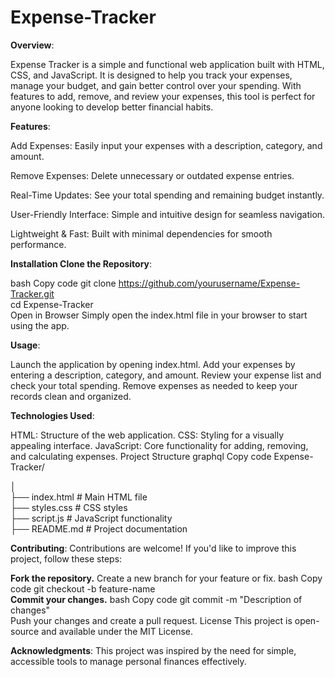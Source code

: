 # Expense-Tracker
**Overview**:

Expense Tracker is a simple and functional web application built with HTML, CSS, and JavaScript. It is designed to help you track your expenses, manage your budget, and gain better control over your spending. With features to add, remove, and review your expenses, this tool is perfect for anyone looking to develop better financial habits.

**Features**:

Add Expenses: Easily input your expenses with a description, category, and amount.

Remove Expenses: Delete unnecessary or outdated expense entries.

Real-Time Updates: See your total spending and remaining budget instantly.

User-Friendly Interface: Simple and intuitive design for seamless navigation.

Lightweight & Fast: Built with minimal dependencies for smooth performance.

**Installation Clone the Repository**:

bash
Copy code
git clone https://github.com/yourusername/Expense-Tracker.git  
cd Expense-Tracker  
Open in Browser
Simply open the index.html file in your browser to start using the app.

**Usage**:

Launch the application by opening index.html.
Add your expenses by entering a description, category, and amount.
Review your expense list and check your total spending.
Remove expenses as needed to keep your records clean and organized.

**Technologies Used**:

HTML: Structure of the web application.
CSS: Styling for a visually appealing interface.
JavaScript: Core functionality for adding, removing, and calculating expenses.
Project Structure
graphql
Copy code
Expense-Tracker/  

│  
├── index.html       # Main HTML file  
├── styles.css       # CSS styles  
├── script.js        # JavaScript functionality  
├── README.md        # Project documentation  



**Contributing**:
Contributions are welcome! If you'd like to improve this project, follow these steps:

**Fork the repository.**
Create a new branch for your feature or fix.
bash
Copy code
git checkout -b feature-name  
**Commit your changes.**
bash
Copy code
git commit -m "Description of changes"  
Push your changes and create a pull request.
License
This project is open-source and available under the MIT License.

**Acknowledgments**:
This project was inspired by the need for simple, accessible tools to manage personal finances effectively.
